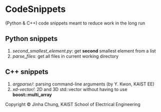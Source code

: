 # CodeSnippets
(Python & C++) code snippets meant to reduce work in the long run  

## Python snippets
1. *second_smallest_element.py*: get **second** smallest element from a list  
2. *parse_files*: get all files in current working directory  

## C++ snippets
1. *argparse/*: parsing command-line arguments (by Y. Kwon, KAIST EE)  
2. *xd-vector/*: 2D and 3D std::vector without having to use **boost::multi_array**  


Copyright © Jinha Chung, KAIST School of Electrical Engineering

